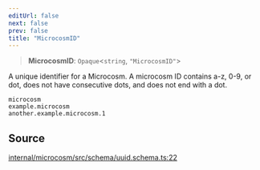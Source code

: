 ```yaml
---
editUrl: false
next: false
prev: false
title: "MicrocosmID"
---
```


> **MicrocosmID**: `Opaque`\<`string`, `"MicrocosmID"`\>

A unique identifier for a Microcosm.
A microcosm ID contains a-z, 0-9, or dot, does not have consecutive dots, and does not end with a dot.
```
microcosm
example.microcosm
another.example.microcosm.1
```

## Source

[internal/microcosm/src/schema/uuid.schema.ts:22](https://github.com/nodenogg-in/alpha-p2p/blob/a4d5eff/internal/microcosm/src/schema/uuid.schema.ts#L22)
